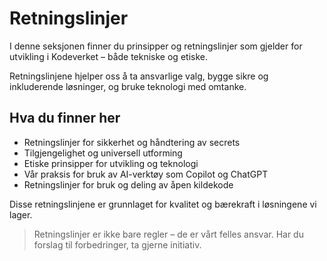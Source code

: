 # Retningslinjer

I denne seksjonen finner du prinsipper og retningslinjer som gjelder for utvikling i Kodeverket – både tekniske og etiske.

Retningslinjene hjelper oss å ta ansvarlige valg, bygge sikre og inkluderende løsninger, og bruke teknologi med omtanke.

## Hva du finner her

- Retningslinjer for sikkerhet og håndtering av secrets
- Tilgjengelighet og universell utforming
- Etiske prinsipper for utvikling og teknologi
- Vår praksis for bruk av AI-verktøy som Copilot og ChatGPT
- Retningslinjer for bruk og deling av åpen kildekode

Disse retningslinjene er grunnlaget for kvalitet og bærekraft i løsningene vi lager.

> Retningslinjer er ikke bare regler – de er vårt felles ansvar. Har du forslag til forbedringer, ta gjerne initiativ.
